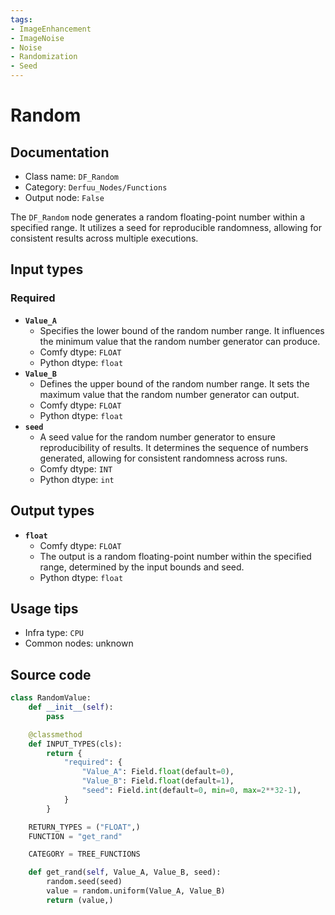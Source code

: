 ```yaml
---
tags:
- ImageEnhancement
- ImageNoise
- Noise
- Randomization
- Seed
---
```


# Random
## Documentation
- Class name: `DF_Random`
- Category: `Derfuu_Nodes/Functions`
- Output node: `False`

The `DF_Random` node generates a random floating-point number within a specified range. It utilizes a seed for reproducible randomness, allowing for consistent results across multiple executions.
## Input types
### Required
- **`Value_A`**
    - Specifies the lower bound of the random number range. It influences the minimum value that the random number generator can produce.
    - Comfy dtype: `FLOAT`
    - Python dtype: `float`
- **`Value_B`**
    - Defines the upper bound of the random number range. It sets the maximum value that the random number generator can output.
    - Comfy dtype: `FLOAT`
    - Python dtype: `float`
- **`seed`**
    - A seed value for the random number generator to ensure reproducibility of results. It determines the sequence of numbers generated, allowing for consistent randomness across runs.
    - Comfy dtype: `INT`
    - Python dtype: `int`
## Output types
- **`float`**
    - Comfy dtype: `FLOAT`
    - The output is a random floating-point number within the specified range, determined by the input bounds and seed.
    - Python dtype: `float`
## Usage tips
- Infra type: `CPU`
- Common nodes: unknown


## Source code
```python
class RandomValue:
    def __init__(self):
        pass

    @classmethod
    def INPUT_TYPES(cls):
        return {
            "required": {
                "Value_A": Field.float(default=0),
                "Value_B": Field.float(default=1),
                "seed": Field.int(default=0, min=0, max=2**32-1),
            }
        }

    RETURN_TYPES = ("FLOAT",)
    FUNCTION = "get_rand"

    CATEGORY = TREE_FUNCTIONS

    def get_rand(self, Value_A, Value_B, seed):
        random.seed(seed)
        value = random.uniform(Value_A, Value_B)
        return (value,)

```
